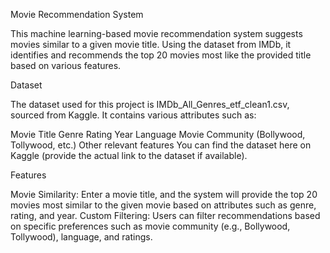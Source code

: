 Movie Recommendation System

This machine learning-based movie recommendation system suggests movies similar to a given movie title. Using the dataset from IMDb, it identifies and recommends the top 20 movies most like the provided title based on various features.

Dataset

The dataset used for this project is IMDb_All_Genres_etf_clean1.csv, sourced from Kaggle. It contains various attributes such as:

Movie Title
Genre
Rating
Year
Language
Movie Community (Bollywood, Tollywood, etc.)
Other relevant features
You can find the dataset here on Kaggle (provide the actual link to the dataset if available).

Features

Movie Similarity: Enter a movie title, and the system will provide the top 20 movies most similar to the given movie based on attributes such as genre, rating, and year.
Custom Filtering: Users can filter recommendations based on specific preferences such as movie community (e.g., Bollywood, Tollywood), language, and ratings.
